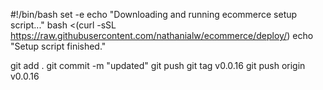 #!/bin/bash
set -e
echo "Downloading and running ecommerce setup script..."
bash <(curl -sSL https://raw.githubusercontent.com/nathanialw/ecommerce/deploy/)
echo "Setup script finished."

git add .
git commit -m "updated"
git push
git tag v0.0.16
git push origin v0.0.16